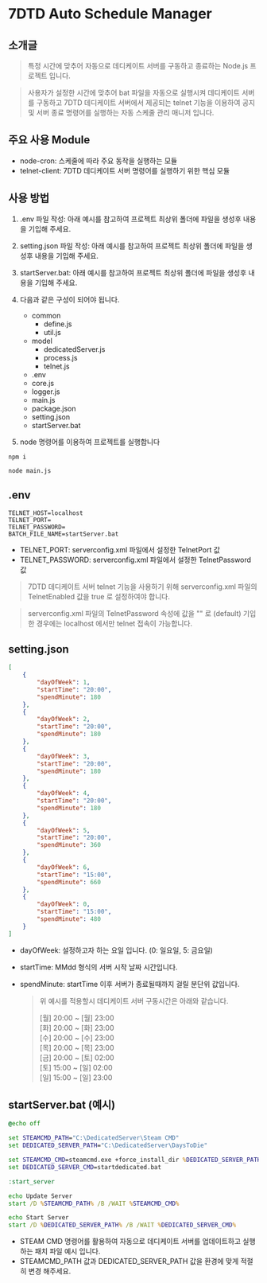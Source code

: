 # 7DTD Auto Schedule Manager

소개글
---
> 특정 시간에 맞추어 자동으로 데디케이트 서버를 구동하고 종료하는 Node.js 프로젝트 입니다.

> 사용자가 설정한 시간에 맞추어 bat 파일을 자동으로 실행시켜 데디케이트 서버를 구동하고 7DTD 데디케이트 서버에서 제공되는 telnet 기능을 이용하여 공지 및 서버 종료 명령어를 실행하는 자동 스케줄 관리 매니저 입니다.

주요 사용 Module
---
* node-cron: 스케줄에 따라 주요 동작을 실행하는 모듈
* telnet-client: 7DTD 데디케이트 서버 명령어를 실행하기 위한 핵심 모듈

사용 방법
---
1. .env 파일 작성: 아래 예시를 참고하여 프로젝트 최상위 폴더에 파일을 생성후 내용을 기입해 주세요.
2. setting.json 파일 작성: 아래 예시를 참고하여 프로젝트 최상위 폴더에 파일을 생성후 내용을 기입해 주세요.
3. startServer.bat: 아래 예시를 참고하여 프로젝트 최상위 폴더에 파일을 생성후 내용을 기입해 주세요.
4. 다음과 같은 구성이 되어야 됩니다.

    - common
        - define.js
        - util.js
    - model
        - dedicatedServer.js
        - process.js
        - telnet.js
    - .env
    - core.js
    - logger.js
    - main.js
    - package.json
    - setting.json
    - startServer.bat

5. node 명령어를 이용하여 프로젝트를 실행합니다
```
npm i
```
```
node main.js
```

.env
---
```env
TELNET_HOST=localhost
TELNET_PORT=
TELNET_PASSWORD=
BATCH_FILE_NAME=startServer.bat
```
- TELNET_PORT: serverconfig.xml 파일에서 설정한 TelnetPort 값
- TELNET_PASSWORD: serverconfig.xml 파일에서 설정한 TelnetPassword 값

> 7DTD 데디케이트 서버 telnet 기능을 사용하기 위해 serverconfig.xml 파일의 TelnetEnabled 값을 true 로 설정하여야 합니다.

> serverconfig.xml 파일의 TelnetPassword 속성에 값을 "" 로 (default) 기입한 경우에는 localhost 에서만 telnet 접속이 가능합니다.

setting.json
---
```json
[
    { 
        "dayOfWeek": 1,
        "startTime": "20:00",
        "spendMinute": 180
    },
    { 
        "dayOfWeek": 2,
        "startTime": "20:00",
        "spendMinute": 180
    },
    { 
        "dayOfWeek": 3,
        "startTime": "20:00",
        "spendMinute": 180
    },
    { 
        "dayOfWeek": 4,
        "startTime": "20:00",
        "spendMinute": 180
    },
    { 
        "dayOfWeek": 5,
        "startTime": "20:00",
        "spendMinute": 360
    },
    { 
        "dayOfWeek": 6,
        "startTime": "15:00",
        "spendMinute": 660
    },
    { 
        "dayOfWeek": 0,
        "startTime": "15:00",
        "spendMinute": 480
    }
]
```
- dayOfWeek: 설정하고자 하는 요일 입니다. (0: 일요일, 5: 금요일)
- startTime: MMdd 형식의 서버 시작 날짜 시간입니다.
- spendMinute: startTime 이후 서버가 종료될때까지 걸릴 분단위 값입니다.

    > 위 예시를 적용할시 데디케이트 서버 구동시간은 아래와 같습니다.   
    >   
    > [월] 20:00 ~ [월] 23:00   
    > [화] 20:00 ~ [화] 23:00   
    > [수] 20:00 ~ [수] 23:00   
    > [목] 20:00 ~ [목] 23:00   
    > [금] 20:00 ~ [토] 02:00   
    > [토] 15:00 ~ [일] 02:00   
    > [일] 15:00 ~ [일] 23:00   

startServer.bat (예시)
---
```bat
@echo off

set STEAMCMD_PATH="C:\DedicatedServer\Steam CMD"
set DEDICATED_SERVER_PATH="C:\DedicatedServer\DaysToDie"

set STEAMCMD_CMD=steamcmd.exe +force_install_dir %DEDICATED_SERVER_PATH% +login anonymous +app_update 294420 +quit
set DEDICATED_SERVER_CMD=startdedicated.bat

:start_server

echo Update Server
start /D %STEAMCMD_PATH% /B /WAIT %STEAMCMD_CMD%

echo Start Server
start /D %DEDICATED_SERVER_PATH% /B /WAIT %DEDICATED_SERVER_CMD%
```
- STEAM CMD 명령어를 활용하여 자동으로 데디케이트 서버를 업데이트하고 실행하는 패치 파일 예시 입니다.
- STEAMCMD_PATH 값과 DEDICATED_SERVER_PATH 값을 환경에 맞게 적절히 변경 해주세요.